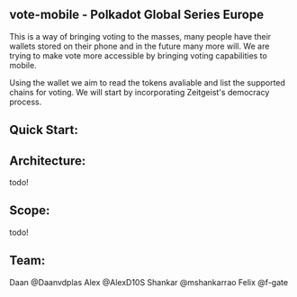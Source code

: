 ## vote-mobile - Polkadot Global Series Europe
This is a way of bringing voting to the masses, many people have their wallets stored on their phone and in the future many more will. We are trying to make vote more accessible by bringing voting capabilities to mobile.

Using the wallet we aim to read the tokens avaliable and list the supported chains for voting. 
We will start by incorporating Zeitgeist's democracy process.

## Quick Start:

## Architecture:
todo!

## Scope:
todo!

## Team: 
Daan @Daanvdplas
Alex @AlexD10S
Shankar @mshankarrao
Felix @f-gate


